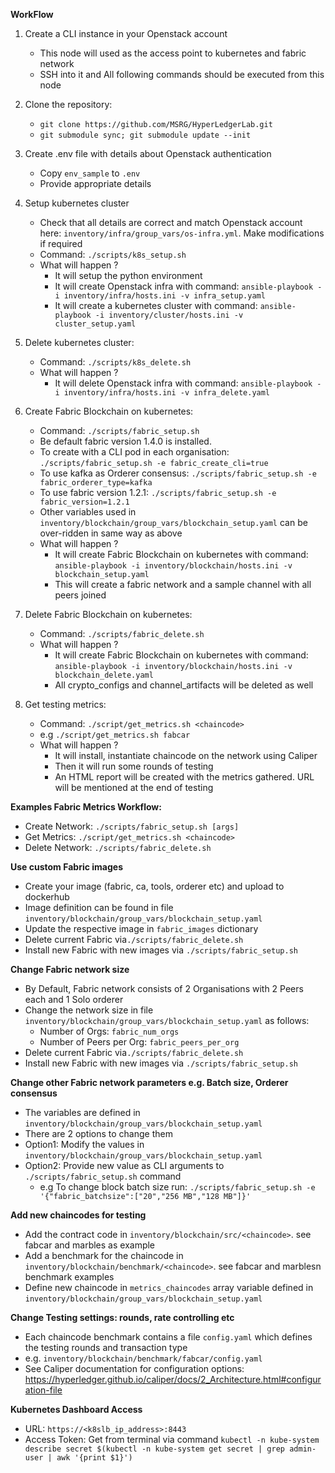 **WorkFlow**

1. Create a CLI instance in your Openstack account
    * This node will used as the access point to kubernetes and fabric network
    * SSH into it and All following commands should be executed from this node

2. Clone the repository:
    * `git clone https://github.com/MSRG/HyperLedgerLab.git`
    * `git submodule sync; git submodule update --init`

2. Create .env file with details about Openstack authentication
    * Copy `env_sample` to `.env`
    * Provide appropriate details

3. Setup kubernetes cluster
    * Check that all details are correct and match Openstack account here: `inventory/infra/group_vars/os-infra.yml`. Make modifications if required
    * Command: `./scripts/k8s_setup.sh`
    * What will happen ?
        * It will setup the python environment
        * It will create Openstack infra with command: `ansible-playbook -i inventory/infra/hosts.ini -v infra_setup.yaml`
        * It will create a kubernetes cluster with command: `ansible-playbook -i inventory/cluster/hosts.ini -v cluster_setup.yaml`

4. Delete kubernetes cluster:
    * Command: `./scripts/k8s_delete.sh`
    * What will happen ?
        * It will delete Openstack infra with command: `ansible-playbook -i inventory/infra/hosts.ini -v infra_delete.yaml`

5. Create Fabric Blockchain on kubernetes:
    * Command: `./scripts/fabric_setup.sh`
    * Be default fabric version 1.4.0 is installed.
    * To create with a CLI pod in each organisation: `./scripts/fabric_setup.sh -e fabric_create_cli=true`
    * To use kafka as Orderer consensus: `./scripts/fabric_setup.sh -e fabric_orderer_type=kafka`
    * To use fabric version 1.2.1: `./scripts/fabric_setup.sh -e fabric_version=1.2.1`
    * Other variables used in `inventory/blockchain/group_vars/blockchain_setup.yaml` can be over-ridden in same way as above
    * What will happen ?
        * It will create Fabric Blockchain on kubernetes with command: `ansible-playbook -i inventory/blockchain/hosts.ini -v blockchain_setup.yaml`
        * This will create a fabric network and a sample channel with all peers joined

6. Delete Fabric Blockchain on kubernetes:
    * Command: `./scripts/fabric_delete.sh`
    * What will happen ?
        * It will create Fabric Blockchain on kubernetes with command: `ansible-playbook -i inventory/blockchain/hosts.ini -v blockchain_delete.yaml`
        * All crypto_configs and channel_artifacts will be deleted as well

7. Get testing metrics:
    * Command: `./script/get_metrics.sh <chaincode>`
    * e.g `./script/get_metrics.sh fabcar`
    * What will happen ?
        * It will install, instantiate chaincode on the network using Caliper
        * Then it will run some rounds of testing
        * An HTML report will be created with the metrics gathered. URL will be mentioned at the end of testing
        
**Examples Fabric Metrics Workflow:**
* Create Network: `./scripts/fabric_setup.sh [args]`
* Get Metrics:  `./script/get_metrics.sh <chaincode>`
* Delete Network: `./scripts/fabric_delete.sh`
        
**Use custom Fabric images**
* Create your image (fabric, ca, tools, orderer etc) and upload to dockerhub
* Image definition can be found in file `inventory/blockchain/group_vars/blockchain_setup.yaml`
* Update the respective image in `fabric_images` dictionary
* Delete current Fabric via`./scripts/fabric_delete.sh`
* Install new Fabric with new images via `./scripts/fabric_setup.sh`

**Change Fabric network size**
* By Default, Fabric network consists of 2 Organisations with 2 Peers each and 1 Solo orderer
* Change the network size in file `inventory/blockchain/group_vars/blockchain_setup.yaml` as follows:
    * Number of Orgs: `fabric_num_orgs`
    * Number of Peers per Org: `fabric_peers_per_org`
* Delete current Fabric via`./scripts/fabric_delete.sh`
* Install new Fabric with new images via `./scripts/fabric_setup.sh`

**Change other Fabric network parameters e.g. Batch size, Orderer consensus**
* The variables are defined in `inventory/blockchain/group_vars/blockchain_setup.yaml`
* There are 2 options to change them
* Option1: Modify the values in `inventory/blockchain/group_vars/blockchain_setup.yaml`
* Option2: Provide new value as CLI arguments to `./scripts/fabric_setup.sh` command
    * e.g To change block batch size run: `./scripts/fabric_setup.sh -e '{"fabric_batchsize":["20","256 MB","128 MB"]}'`

**Add new chaincodes for testing**
* Add the contract code in `inventory/blockchain/src/<chaincode>`. see fabcar and marbles as example
* Add a benchmark for the chaincode in `inventory/blockchain/benchmark/<chaincode>`. see fabcar and marblesn benchmark examples
* Define new chaincode in `metrics_chaincodes` array variable defined in `inventory/blockchain/group_vars/blockchain_setup.yaml`

**Change Testing settings: rounds, rate controlling etc**
* Each chaincode benchmark contains a file `config.yaml` which defines the testing rounds and transaction type
* e.g. `inventory/blockchain/benchmark/fabcar/config.yaml`
* See Caliper documentation for configuration options: https://hyperledger.github.io/caliper/docs/2_Architecture.html#configuration-file

**Kubernetes Dashboard Access**
* URL: `https://<k8slb_ip_address>:8443`
* Access Token: Get from terminal via command `kubectl -n kube-system describe secret $(kubectl -n kube-system get secret | grep admin-user | awk '{print $1}')`
